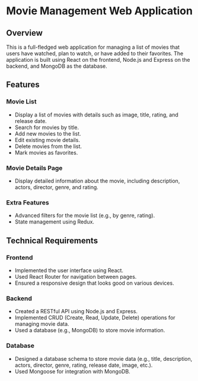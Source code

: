 # Movie Management Web Application

## Overview

This is a full-fledged web application for managing a list of movies that users have watched, plan to watch, or have added to their favorites. The application is built using React on the frontend, Node.js and Express on the backend, and MongoDB as the database.

## Features

### Movie List
- Display a list of movies with details such as image, title, rating, and release date.
- Search for movies by title.
- Add new movies to the list.
- Edit existing movie details.
- Delete movies from the list.
- Mark movies as favorites.

### Movie Details Page
- Display detailed information about the movie, including description, actors, director, genre, and rating.

### Extra Features
- Advanced filters for the movie list (e.g., by genre, rating).
- State management using Redux.

## Technical Requirements

### Frontend
- Implemented the user interface using React.
- Used React Router for navigation between pages.
- Ensured a responsive design that looks good on various devices.

### Backend
- Created a RESTful API using Node.js and Express.
- Implemented CRUD (Create, Read, Update, Delete) operations for managing movie data.
- Used a database (e.g., MongoDB) to store movie information.

### Database
- Designed a database schema to store movie data (e.g., title, description, actors, director, genre, rating, release date, image, etc.).
- Used Mongoose for integration with MongoDB.

